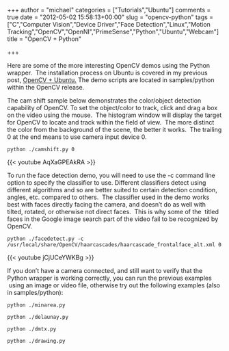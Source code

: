 +++
author = "michael"
categories = ["Tutorials","Ubuntu"]
comments = true
date = "2012-05-02 15:58:13+00:00"
slug = "opencv-python"
tags = ["C","Computer Vision","Device Driver","Face Detection","Linux","Motion Tracking","OpenCV","OpenNI","PrimeSense","Python","Ubuntu","Webcam"]
title = "OpenCV + Python"

+++

Here are some of the more interesting OpenCV demos using the Python wrapper.  The installation process on Ubuntu is covered in my previous post, [OpenCV + Ubuntu.](http://mitchtech.net/opencv-ubuntu/) The demo scripts are located in samples/python within the OpenCV release.

The cam shift sample below demonstrates the color/object detection capability of OpenCV. To set the object/color to track, click and drag a box on the video using the mouse.  The histogram window will display the target for OpenCV to locate and track within the field of view.  The more distinct the color from the background of the scene, the better it works.  The trailing 0 at the end means to use camera input device 0.

```
python ./camshift.py 0
```

{{< youtube AqXaGPEAkRA >}}

To run the face detection demo, you will need to use the -c command line option to specify the classifier to use. Different classifiers detect using different algorithms and so are better suited to certain detection condition, angles, etc. compared to others.  The classifier used in the demo works best with faces directly facing the camera, and doesn’t do as well with tilted, rotated, or otherwise not direct faces.  This is why some of the  titled faces in the Google image search part of the video fail to be recognized by OpenCV.

```
python ./facedetect.py -c /usr/local/share/OpenCV/haarcascades/haarcascade_frontalface_alt.xml 0
```

{{< youtube jCjUCeYWKBg >}}

If you don’t have a camera connected, and still want to verify that the Python wrapper is working correctly, you can run the previous examples  using an image or video file, otherwise try out the following examples (also in samples/python):

```
python ./minarea.py

python ./delaunay.py

python ./dmtx.py

python ./drawing.py
```

